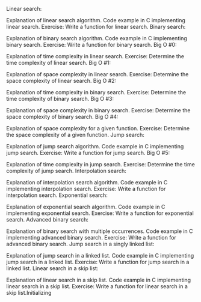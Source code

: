 Linear search:

Explanation of linear search algorithm.
Code example in C implementing linear search.
Exercise: Write a function for linear search.
Binary search:

Explanation of binary search algorithm.
Code example in C implementing binary search.
Exercise: Write a function for binary search.
Big O #0:

Explanation of time complexity in linear search.
Exercise: Determine the time complexity of linear search.
Big O #1:

Explanation of space complexity in linear search.
Exercise: Determine the space complexity of linear search.
Big O #2:

Explanation of time complexity in binary search.
Exercise: Determine the time complexity of binary search.
Big O #3:

Explanation of space complexity in binary search.
Exercise: Determine the space complexity of binary search.
Big O #4:

Explanation of space complexity for a given function.
Exercise: Determine the space complexity of a given function.
Jump search:

Explanation of jump search algorithm.
Code example in C implementing jump search.
Exercise: Write a function for jump search.
Big O #5:

Explanation of time complexity in jump search.
Exercise: Determine the time complexity of jump search.
Interpolation search:

Explanation of interpolation search algorithm.
Code example in C implementing interpolation search.
Exercise: Write a function for interpolation search.
Exponential search:

Explanation of exponential search algorithm.
Code example in C implementing exponential search.
Exercise: Write a function for exponential search.
Advanced binary search:

Explanation of binary search with multiple occurrences.
Code example in C implementing advanced binary search.
Exercise: Write a function for advanced binary search.
Jump search in a singly linked list:

Explanation of jump search in a linked list.
Code example in C implementing jump search in a linked list.
Exercise: Write a function for jump search in a linked list.
Linear search in a skip list:

Explanation of linear search in a skip list.
Code example in C implementing linear search in a skip list.
Exercise: Write a function for linear search in a skip list.Initializing
